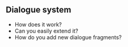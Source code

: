 ## Dialogue system
* How does it work?
* Can you easily extend it?
* How do you add new dialogue fragments?
